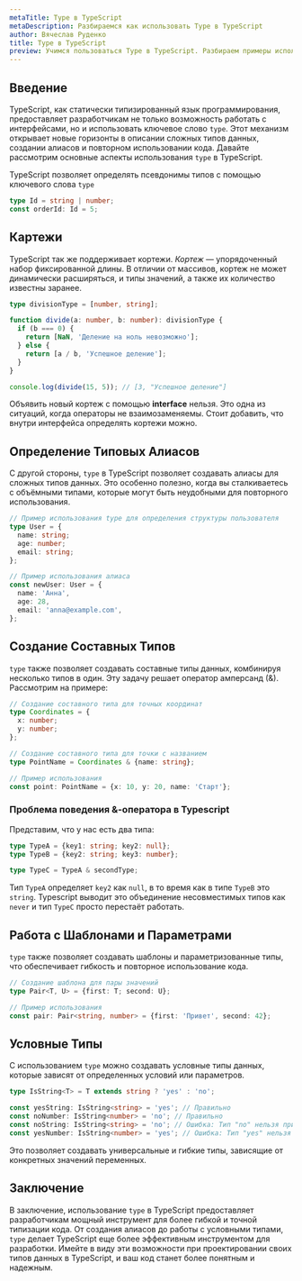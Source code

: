 ```yaml
---
metaTitle: Type в TypeScript
metaDescription: Разбираемся как использовать Type в TypeScript
author: Вячеслав Руденко
title: Type в TypeScript
preview: Учимся пользоваться Type в TypeScript. Разбираем примеры использования
---
```


## Введение

TypeScript, как статически типизированный язык программирования, предоставляет разработчикам не только возможность работать с интерфейсами, но и использовать ключевое слово `type`. Этот механизм открывает новые горизонты в описании сложных типов данных, создании алиасов и повторном использовании кода. Давайте рассмотрим основные аспекты использования `type` в TypeScript.

TypeScript позволяет определять псевдонимы типов с помощью ключевого слова `type`

```typescript
type Id = string | number;
const orderId: Id = 5;
```

## Картежи

TypeScript так же поддерживает кортежи. _Кортеж_ — упорядоченный набор фиксированной длины. В отличии от массивов, кортеж не может динамически расширяться, и типы значений, а также их количество известны заранее.

```typescript
type divisionType = [number, string];

function divide(a: number, b: number): divisionType {
  if (b === 0) {
    return [NaN, 'Деление на ноль невозможно'];
  } else {
    return [a / b, 'Успешное деление'];
  }
}

console.log(divide(15, 5)); // [3, "Успешное деление"]
```

Объявить новый кортеж с помощью **interface** нельзя. Это одна из ситуаций, когда операторы не взаимозаменяемы. Стоит добавить, что внутри интерфейса определять кортежи можно.

## Определение Типовых Алиасов

С другой стороны, `type` в TypeScript позволяет создавать алиасы для сложных типов данных. Это особенно полезно, когда вы сталкиваетесь с объёмными типами, которые могут быть неудобными для повторного использования.

```typescript
// Пример использования type для определения структуры пользователя
type User = {
  name: string;
  age: number;
  email: string;
};

// Пример использования алиаса
const newUser: User = {
  name: 'Анна',
  age: 28,
  email: 'anna@example.com',
};
```

## Создание Составных Типов

`type` также позволяет создавать составные типы данных, комбинируя несколько типов в один. Эту задачу решает оператор амперсанд (&). Рассмотрим на примере:

```typescript
// Создание составного типа для точных координат
type Coordinates = {
  x: number;
  y: number;
};

// Создание составного типа для точки с названием
type PointName = Coordinates & {name: string};

// Пример использования
const point: PointName = {x: 10, y: 20, name: 'Старт'};
```

### Проблема поведения &-оператора в Typescript

Представим, что у нас есть два типа:

```typescript
type TypeA = {key1: string; key2: null};
type TypeB = {key2: string; key3: number};

type TypeC = TypeA & secondType;
```

Тип `TypeA` определяет `key2` как `null`, в то время как в типе `TypeB` это `string`. Typescript выводит это объединение несовместимых типов как `never` и тип `TypeC` просто перестаёт работать.

## Работа с Шаблонами и Параметрами

`type` также позволяет создавать шаблоны и параметризованные типы, что обеспечивает гибкость и повторное использование кода.

```typescript
// Создание шаблона для пары значений
type Pair<T, U> = {first: T; second: U};

// Пример использования
const pair: Pair<string, number> = {first: 'Привет', second: 42};
```

## Условные Типы

С использованием `type` можно создавать условные типы данных, которые зависят от определенных условий или параметров.

```typescript
type IsString<T> = T extends string ? 'yes' : 'no';

const yesString: IsString<string> = 'yes'; // Правильно
const noNumber: IsString<number> = 'no'; // Правильно
const noString: IsString<string> = 'no'; // Ошибка: Тип "no" нельзя присвоить типу "yes"
const yesNumber: IsString<number> = 'yes'; // Ошибка: Тип "yes" нельзя присвоить типу "no"
```

Это позволяет создавать универсальные и гибкие типы, зависящие от конкретных значений переменных.

## Заключение

В заключение, использование `type` в TypeScript предоставляет разработчикам мощный инструмент для более гибкой и точной типизации кода. От создания алиасов до работы с условными типами, `type` делает TypeScript еще более эффективным инструментом для разработки. Имейте в виду эти возможности при проектировании своих типов данных в TypeScript, и ваш код станет более понятным и надежным.
